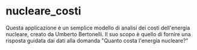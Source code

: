 # nucleare_costi
Questa applicazione è un semplice modello di analisi dei costi dell'energia nucleare, creato da Umberto Bertonelli. Il suo scopo è quello di fornire una risposta guidata dai dati alla domanda "Quanto costa l'energia nucleare?"
